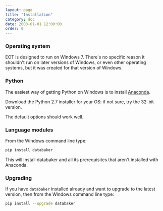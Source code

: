 ```yaml
---
layout: page
title: "Installation"
category: doc
date: 2003-01-01 12:00:00
order: 0
---
```


### Operating system

EOT is designed to run on Windows 7. There's no specific reason it shouldn't
run on later versions of Windows, or even other operating systems, but it
was created for that version of Windows.

### Python

The easiest way of getting Python on Windows is to install [Anaconda](http://continuum.io/downloads).

Download the Python 2.7 installer for your OS: if not sure, try the 32-bit version.

The default options should work well.

### Language modules

From the Windows command line type:

```sh
pip install databaker
```

This will install databaker and all its prerequisites that aren't installed with Anaconda.

### Upgrading

If you have `databaker` installed already and want to upgrade to the
latest version, then from the Windows command line type:

```sh
pip install --upgrade databaker
```
